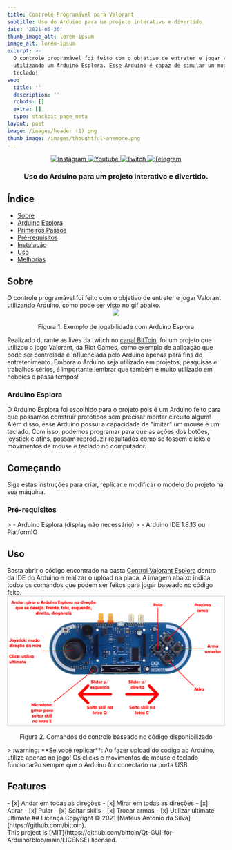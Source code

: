 ```yaml
---
title: Controle Programável para Valorant
subtitle: Uso do Arduino para um projeto interativo e divertido
date: '2021-05-30'
thumb_image_alt: lorem-ipsum
image_alt: lorem-ipsum
excerpt: >-
  O controle programável foi feito com o objetivo de entreter e jogar Valorant
  utilizando um Arduino Esplora. Esse Arduino é capaz de simular um mouse e
  teclado!
seo:
  title: ''
  description: ''
  robots: []
  extra: []
  type: stackbit_page_meta
layout: post
image: /images/header (1).png
thumb_image: /images/thoughtful-anemone.png
---
```


<!--
[![Linkedin Badge](https://img.shields.io/badge/-Mateus%20Antonio-0282d0?style=flat-square&logo=Linkedin&logoColor=white&link=https://www.linkedin.com/in/mateus-antonio-robotica/)](https://www.linkedin.com/in/mateus-antonio-robotica/)
-->

<div align='center'>
<a href="https://instagram.com/bittoin_">
<img border="0" alt="Instagram" src="https://img.shields.io/badge/Instagram-E4405F?style=for-the-badge&logo=instagram&logoColor=white">
</a>
<a href="https://www.youtube.com/channel/UCnkVhwxeXeJvUZx6BJ5Wa2Q">
<img border="0" alt="Youtube" src="https://img.shields.io/badge/YouTube-FF0000?style=for-the-badge&logo=youtube&logoColor=white">
</a>
<a href="https://www.twitch.tv/bittoin">
<img border="0" alt="Twitch" src="https://img.shields.io/badge/Twitch-9146FF?style=for-the-badge&logo=twitch&logoColor=white">
</a>
<a href="https://t.me/bittoin">
<img border="0" alt="Telegram" src="https://img.shields.io/badge/Telegram-2CA5E0?style=for-the-badge&logo=telegram&logoColor=white">
</a>
</div>
<h3 align="center">
Uso do Arduino para um projeto interativo e divertido.
</h3>

## Índice

+ [Sobre](#sobre)
+ [Arduino Esplora](#arduino-esplora)
+ [Primeiros Passos](#comecando)
+ [Pré-requisitos](#pre_req)
+ [Instalação](#instalacao)
+ [Uso](#uso)
+ [Melhorias](#todo)
<h2 id="sobre">Sobre</h2>
O controle programável foi feito com o objetivo de entreter e jogar Valorant utilizando Arduino, como pode ser visto no gif abaixo.
<div align='center'>
<img src="https://github.com/bittoin/Controle-Programavel-para-Valorant/blob/main/images/trecho-gif.gif">
<p>Figura 1. Exemplo de jogabilidade com Arduino Esplora</p>
</div>
Realizado durante as lives da twitch no <a href="https://twitch.tv/bittoin">canal BitToin</a>, foi um projeto que utilizou o jogo Valorant, da Riot Games, como exemplo de aplicação que pode ser controlada e influenciada pelo Arduino apenas para fins de entretenimento. Embora o Arduino seja utilizado em projetos, pesquisas e trabalhos sérios, é importante lembrar que também é muito utilizado em hobbies e passa tempos!
<h3 id="arduino-esplora">Arduino Esplora</h3>
O Arduino Esplora foi escolhido para o projeto pois é um Arduino feito para que possamos construir protótipos sem precisar montar circuito algum! Além disso, esse Arduino possui a capacidade de "imitar" um mouse e um teclado. Com isso, podemos programar para que as ações dos botões, joystick e afins, possam reproduzir resultados como se fossem clicks e movimentos de mouse e teclado no computador.
<h2 id="comecando">Começando</h2>
Siga estas instruções para criar, replicar e modificar o modelo do projeto na sua máquina.
<h3 id='pre_req'>Pré-requisitos</h3>
> - Arduino Esplora (display não necessário)
> - Arduino IDE 1.8.13 ou PlatformIO
<h2 id="uso">Uso</h2>
Basta abrir o código encontrado na pasta <a href="https://github.com/bittoin/Controle-Programavel-para-Valorant/tree/main/control_valorant_esplora"> Control Valorant Esplora</a> dentro da IDE do Arduino e realizar o upload na placa.
A imagem abaixo indica todos os comandos que podem ser feitos para jogar baseado no código feito.
<div align='center'>
<img src="https://github.com/bittoin/Controle-Programavel-para-Valorant/blob/main/images/instrucao-completo.png">
<p>Figura 2. Comandos do controle baseado no código disponibilizado</p>
</div>
> :warning: **Se você replicar**: Ao fazer upload do código ao Arduino, utilize apenas no jogo! Os clicks e movimentos de mouse e teclado funcionarão sempre que o Arduino for conectado na porta USB.
<h2 id='todo'>Features</h2>
- [x] Andar em todas as direções
- [x] Mirar em todas as direções
- [x] Atirar
- [x] Pular
- [x] Soltar skills
- [x] Trocar armas
- [x] Utilizar ultimate ultimate
## Licença
Copyright © 2021 [Mateus Antonio da Silva](https://github.com/bittoin).<br />
This project is [MIT](https://github.com/bittoin/Qt-GUI-for-Arduino/blob/main/LICENSE) licensed.

